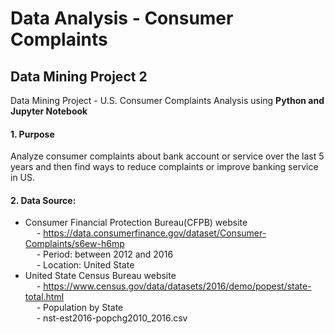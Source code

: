 # Data Analysis - Consumer Complaints
## Data Mining Project 2 
Data Mining Project - U.S. Consumer Complaints Analysis using __Python and Jupyter Notebook__

#### 1. Purpose
Analyze consumer complaints about bank account or service over the last 5 years and then find ways to reduce complaints or improve banking service in US.

#### 2. Data Source:
- Consumer Financial Protection Bureau(CFPB) website <br />
 &ensp;&ensp; - https://data.consumerfinance.gov/dataset/Consumer-Complaints/s6ew-h6mp <br />
 &ensp;&ensp; - Period: between 2012 and 2016 <br />
 &ensp;&ensp; - Location: United State <br />
- United State Census Bureau website <br />
 &ensp;&ensp; - https://www.census.gov/data/datasets/2016/demo/popest/state-total.html <br />
 &ensp;&ensp; - Population by State <br />
 &ensp;&ensp; - nst-est2016-popchg2010_2016.csv <br />
